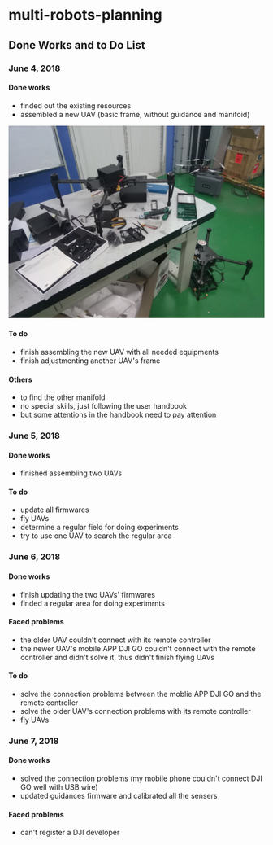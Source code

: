 # multi-robots-planning
## Done Works and to Do List
### June 4, 2018
#### Done works
- finded out the existing resources
- assembled a new UAV (basic frame, without guidance and manifoid)

![678](https://github.com/WorkingNotes/multi-robot-planning/blob/master/done-works-and-to-do-list/2018.6.4.jpeg)
#### To do
- finish assembling the new UAV with all needed equipments
- finish adjustmenting another UAV's frame
#### Others
- to find the other manifold
- no special skills, just following the user handbook
- but some attentions in the handbook need to pay attention

### June 5, 2018
#### Done works
- finished assembling two UAVs
#### To do
- update all firmwares
- fly UAVs
- determine a regular field for doing experiments
- try to use one UAV to search the regular area

### June 6, 2018
#### Done works
- finish updating the two UAVs' firmwares
- finded a regular area for doing experimrnts
#### Faced problems
- the older UAV couldn't connect with its remote controller
- the newer UAV's mobile APP DJI GO couldn't connect with the remote controller and didn't solve it, thus didn't finish flying UAVs
#### To do 
- solve the connection problems between the moblie APP DJI GO and the remote controller
- solve the older UAV's connection problems with its remote controller
- fly UAVs

### June 7, 2018
#### Done works
- solved the connection problems (my mobile phone couldn't connect DJI GO well with USB wire)
- updated guidances firmware and calibrated all the sensers
#### Faced problems
- can't register a DJI developer
